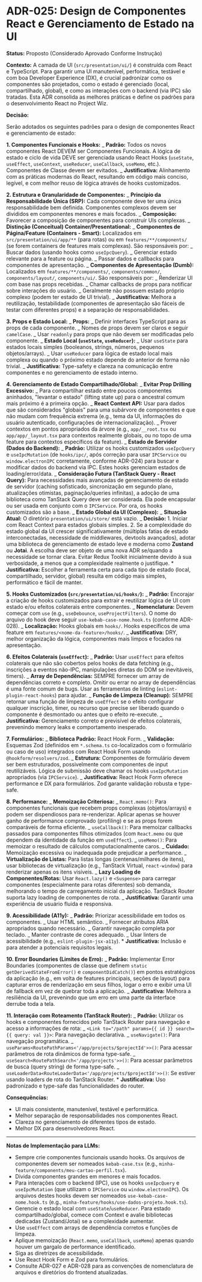 # ADR-025: Design de Componentes React e Gerenciamento de Estado na UI

**Status:** Proposto (Considerado Aprovado Conforme Instrução)

**Contexto:**
A camada de UI (`src/presentation/ui/`) é construída com React e TypeScript. Para garantir uma UI manutenível, performática, testável e com boa Developer Experience (DX), é crucial padronizar como os componentes são projetados, como o estado é gerenciado (local, compartilhado, global), e como as interações com o backend (via IPC) são tratadas. Esta ADR consolida as melhores práticas e define os padrões para o desenvolvimento React no Project Wiz.

**Decisão:**

Serão adotados os seguintes padrões para o design de componentes React e gerenciamento de estado:

**1. Componentes Funcionais e Hooks:**
_ **Padrão:** Todos os novos componentes React DEVEM ser Componentes Funcionais. A lógica de estado e ciclo de vida DEVE ser gerenciada usando React Hooks (`useState`, `useEffect`, `useContext`, `useReducer`, `useCallback`, `useMemo`, etc.). Componentes de Classe devem ser evitados.
_ **Justificativa:** Alinhamento com as práticas modernas do React, resultando em código mais conciso, legível, e com melhor reuso de lógica através de hooks customizados.

**2. Estrutura e Granularidade de Componentes:**
_ **Princípio da Responsabilidade Única (SRP):** Cada componente deve ter uma única responsabilidade bem definida. Componentes complexos devem ser divididos em componentes menores e mais focados.
_ **Composição:** Favorecer a composição de componentes para construir UIs complexas.
_ **Distinção (Conceitual) Container/Presentational:**
_ **Componentes de Página/Feature (Containers - Smart):** Localizados em `src/presentation/ui/app/**` (para rotas) ou em `features/**/components/` (se forem containers de features mais complexas). São responsáveis por:
_ Buscar dados (usando hooks como `useIpcQuery`).
_ Gerenciar estado relevante para a feature ou página.
_ Passar dados e callbacks para componentes de apresentação.
_ **Componentes de Apresentação (Dumb):** Localizados em `features/**/components/`, `components/common/`, `components/layout/`, `components/ui/`. São responsáveis por:
_ Renderizar UI com base nas props recebidas.
_ Chamar callbacks de props para notificar sobre interações do usuário.
_ Geralmente não possuem estado próprio complexo (podem ter estado de UI trivial).
_ **Justificativa:** Melhora a reutilização, testabilidade (componentes de apresentação são fáceis de testar com diferentes props) e a separação de responsabilidades.

**3. Props e Estado Local:**
_ **Props:**
_ Definir interfaces TypeScript para as props de cada componente.
_ Nomes de props devem ser claros e seguir `camelCase`.
_ Usar `readonly` para props que não devem ser modificadas pelo componente.
_ **Estado Local (`useState`, `useReducer`):**
_ Usar `useState` para estados locais simples (booleanos, strings, números, pequenos objetos/arrays).
_ Usar `useReducer` para lógica de estado local mais complexa ou quando o próximo estado depende do anterior de forma não trivial.
_ **Justificativa:** Type-safety e clareza na comunicação entre componentes e no gerenciamento de estado interno.

**4. Gerenciamento de Estado Compartilhado/Global:**
_ **Evitar Prop Drilling Excessivo:**
_ Para compartilhar estado entre poucos componentes aninhados, "levantar o estado" (lifting state up) para o ancestral comum mais próximo é a primeira opção.
_ **React Context API:** Usar para dados que são considerados "globais" para uma subárvore de componentes e que não mudam com frequência extrema (e.g., tema da UI, informações do usuário autenticado, configurações de internacionalização).
_ Prover contextos em pontos apropriados da árvore (e.g., `app/__root.tsx` ou `app/app/_layout.tsx` para contextos realmente globais, ou no topo de uma feature para contextos específicos da feature).
_ **Estado de Servidor (Dados do Backend):**
_ **Padrão:** Utilizar os hooks customizados `useIpcQuery` e `useIpcMutation` (de `hooks/ipc/`, após correção para usar `IPCService` ou `window.electronIPC` corretamente, conforme ADR-024) para buscar e modificar dados do backend via IPC. Estes hooks gerenciam estados de loading/error/data.
_ **Consideração Futura (TanStack Query - React Query):** Para necessidades mais avançadas de gerenciamento de estado de servidor (caching sofisticado, sincronização em segundo plano, atualizações otimistas, paginação/queries infinitas), a adoção de uma biblioteca como TanStack Query deve ser considerada. Ela pode encapsular ou ser usada em conjunto com o `IPCService`. Por ora, os hooks customizados são a base.
_ **Estado Global da UI (Complexo):**
_ **Situação Atual:** O diretório `presentation/ui/store/` está vazio.
_ **Decisão:** 1. Iniciar com React Context para estados globais simples. 2. Se a complexidade do estado global da UI crescer significativamente (múltiplas fatias de estado interconectadas, necessidade de middlewares, devtools avançados), adotar uma biblioteca de gerenciamento de estado leve e moderna como **Zustand** ou **Jotai**. A escolha deve ser objeto de uma nova ADR se/quando a necessidade se tornar clara. Evitar Redux Toolkit inicialmente devido à sua verbosidade, a menos que a complexidade realmente o justifique. \* **Justificativa:** Escolher a ferramenta certa para cada tipo de estado (local, compartilhado, servidor, global) resulta em código mais simples, performático e fácil de manter.

**5. Hooks Customizados (`src/presentation/ui/hooks/`):**
_ **Padrão:** Encorajar a criação de hooks customizados para extrair e reutilizar lógica de UI com estado e/ou efeitos colaterais entre componentes.
_ **Nomenclatura:** Devem começar com `use` (e.g., `useDebounce`, `useProjectFilters`). O nome do arquivo do hook deve seguir `use-kebab-case-nome.hook.ts` (conforme ADR-028).
_ **Localização:** Hooks globais em `hooks/`. Hooks específicos de uma feature em `features/<nome-da-feature>/hooks/`.
_ **Justificativa:** DRY, melhor organização da lógica, componentes mais limpos e focados na apresentação.

**6. Efeitos Colaterais (`useEffect`):**
_ **Padrão:** Usar `useEffect` para efeitos colaterais que não são cobertos pelos hooks de data fetching (e.g., inscrições a eventos não-IPC, manipulações diretas do DOM se inevitáveis, timers).
_ **Array de Dependências:** SEMPRE fornecer um array de dependências correto e completo. Omitir ou errar no array de dependências é uma fonte comum de bugs. Usar as ferramentas de linting (`eslint-plugin-react-hooks`) para ajudar.
_ **Função de Limpeza (Cleanup):** SEMPRE retornar uma função de limpeza de `useEffect` se o efeito configurar qualquer inscrição, timer, ou recurso que precise ser liberado quando o componente é desmontado ou antes que o efeito re-execute.
_ **Justificativa:** Gerenciamento correto e previsível de efeitos colaterais, prevenindo memory leaks e comportamento inesperado.

**7. Formulários:**
_ **Biblioteca Padrão:** React Hook Form.
_ **Validação:** Esquemas Zod (definidos em `*.schema.ts` co-localizados com o formulário ou caso de uso) integrados com React Hook Form usando `@hookform/resolvers/zod`.
_ **Estrutura:** Componentes de formulário devem ser bem estruturados, possivelmente com componentes de input reutilizáveis. Lógica de submissão deve chamar os hooks `useIpcMutation` apropriados (via `IPCService`).
_ **Justificativa:** React Hook Form oferece performance e DX para formulários. Zod garante validação robusta e type-safe.

**8. Performance:**
_ **Memoização Criteriosa:**
_ `React.memo()`: Para componentes funcionais que recebem props complexas (objetos/arrays) e podem ser dispendiosos para re-renderizar. Aplicar apenas se houver ganho de performance comprovado (profiling) e se as props forem comparáveis de forma eficiente.
_ `useCallback()`: Para memoizar callbacks passados para componentes filhos otimizados (com `React.memo` ou que dependem da identidade da função em `useEffect`).
_ `useMemo()`: Para memoizar o resultado de cálculos computacionalmente caros.
_ **Cuidado:** Memoização excessiva ou inadequada pode prejudicar a performance.
_ **Virtualização de Listas:** Para listas longas (centenas/milhares de itens), usar bibliotecas de virtualização (e.g., TanStack Virtual, `react-window`) para renderizar apenas os itens visíveis.
_ **Lazy Loading de Componentes/Rotas:** Usar `React.lazy()` e `<Suspense>` para carregar componentes (especialmente para rotas diferentes) sob demanda, melhorando o tempo de carregamento inicial da aplicação. TanStack Router suporta lazy loading de componentes de rota.
_ **Justificativa:** Garantir uma experiência de usuário fluida e responsiva.

**9. Acessibilidade (A11y):**
_ **Padrão:** Priorizar acessibilidade em todos os componentes.
_ Usar HTML semântico.
_ Fornecer atributos ARIA apropriados quando necessário.
_ Garantir navegação completa por teclado.
_ Manter contraste de cores adequado.
_ Usar linters de acessibilidade (e.g., `eslint-plugin-jsx-a11y`). \* **Justificativa:** Inclusão e para atender a potenciais requisitos legais.

**10. Error Boundaries (Limites de Erro):**
_ **Padrão:** Implementar Error Boundaries (componentes de classe que definem `static getDerivedStateFromError()` e `componentDidCatch()`) em pontos estratégicos da aplicação (e.g., em volta de features principais, seções de layout) para capturar erros de renderização em seus filhos, logar o erro e exibir uma UI de fallback em vez de quebrar toda a aplicação.
_ **Justificativa:** Melhora a resiliência da UI, prevenindo que um erro em uma parte da interface derrube toda a tela.

**11. Interação com Roteamento (TanStack Router):**
_ **Padrão:** Utilizar os hooks e componentes fornecidos pelo TanStack Router para navegação e acesso a informações de rota:
_ `<Link to="/path" params={{ id }} search={{ query: val }}>`: Para navegação declarativa.
_ `useNavigate()`: Para navegação programática.
_ `useParams<RoutePathParams<'/app/projects/$projectId'>>()`: Para acessar parâmetros de rota dinâmicos de forma type-safe.
_ `useSearch<RoutePathSearch<'/app/projects'>>()`: Para acessar parâmetros de busca (query string) de forma type-safe.
_ `useLoaderData<RouteLoaderData<'/app/projects/$projectId'>>()`: Se estiver usando loaders de rota do TanStack Router. \* **Justificativa:** Uso padronizado e type-safe das funcionalidades do router.

**Consequências:**

- UI mais consistente, manutenível, testável e performática.
- Melhor separação de responsabilidades nos componentes React.
- Clareza no gerenciamento de diferentes tipos de estado.
- Melhor DX para desenvolvedores React.

---

**Notas de Implementação para LLMs:**

- Sempre crie componentes funcionais usando hooks. Os arquivos de componentes devem ser nomeados `kebab-case.tsx` (e.g., `minha-feature/components/meu-cartao-perfil.tsx`).
- Divida componentes grandes em menores e mais focados.
- Para interações com o backend (IPC), use os hooks `useIpcQuery` e `useIpcMutation` (que utilizam o `IPCService` ou `window.electronIPC`). Os arquivos destes hooks devem ser nomeados `use-kebab-case-nome.hook.ts` (e.g., `minha-feature/hooks/use-dados-projeto.hook.ts`).
- Gerencie o estado local com `useState`/`useReducer`. Para estado compartilhado/global, comece com Context e avalie bibliotecas dedicadas (Zustand/Jotai) se a complexidade aumentar.
- Use `useEffect` com arrays de dependência corretos e funções de limpeza.
- Aplique memoização (`React.memo`, `useCallback`, `useMemo`) apenas quando houver um gargalo de performance identificado.
- Siga as diretrizes de acessibilidade.
- Use React Hook Form e Zod para formulários.
- Consulte ADR-027 e ADR-028 para as convenções de nomenclatura de arquivos e diretórios do frontend atualizadas.

